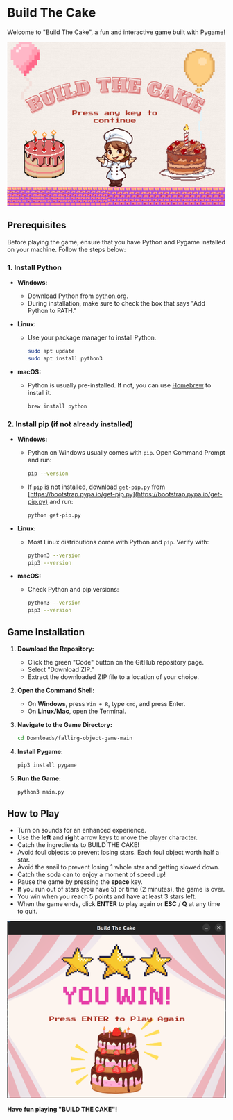 # Build The Cake

Welcome to "Build The Cake", a fun and interactive game built with Pygame!

![Welcome Screen](assets/graphics/welcome2.png)

## Prerequisites

Before playing the game, ensure that you have Python and Pygame installed on your machine. Follow the steps below:

### 1. Install Python

- **Windows:**
  - Download Python from [python.org](https://www.python.org/downloads/).
  - During installation, make sure to check the box that says "Add Python to PATH."

- **Linux:**
  - Use your package manager to install Python.
    ```bash
    sudo apt update
    sudo apt install python3
    ```

- **macOS:**
  - Python is usually pre-installed. If not, you can use [Homebrew](https://brew.sh/) to install it.
    ```bash
    brew install python
    ```

### 2. Install pip (if not already installed)

- **Windows:**
  - Python on Windows usually comes with `pip`. Open Command Prompt and run:
    ```bash
    pip --version
    ```

  - If `pip` is not installed, download `get-pip.py` from [https://bootstrap.pypa.io/get-pip.py](https://bootstrap.pypa.io/get-pip.py) and run:
    ```bash
    python get-pip.py
    ```

- **Linux:**
  - Most Linux distributions come with Python and `pip`. Verify with:
    ```bash
    python3 --version
    pip3 --version
    ```

- **macOS:**
  - Check Python and pip versions:
    ```bash
    python3 --version
    pip3 --version
    ```

## Game Installation

1. **Download the Repository:**
    - Click the green "Code" button on the GitHub repository page.
    - Select "Download ZIP."
    - Extract the downloaded ZIP file to a location of your choice.

2. **Open the Command Shell:**
    - On **Windows**, press `Win + R`, type `cmd`, and press Enter.
    - On **Linux/Mac**, open the Terminal.

3. **Navigate to the Game Directory:**

    ```bash
    cd Downloads/falling-object-game-main
    ```

4. **Install Pygame:**

    ```bash
    pip3 install pygame
    ```

5. **Run the Game:**

    ```bash
    python3 main.py
    ```

## How to Play

- Turn on sounds for an enhanced experience.
- Use the **left** and **right** arrow keys to move the player character.
- Catch the ingredients to BUILD THE CAKE!
- Avoid foul objects to prevent losing stars. Each foul object worth half a star.
- Avoid the snail to prevent losing 1 whole star and getting slowed down.
- Catch the soda can to enjoy a moment of speed up!
- Pause the game by pressing the **space** key.
- If you run out of stars (you have 5) or time (2 minutes), the game is over.
- You win when you reach 5 points and have at least 3 stars left. 
- When the game ends, click **ENTER** to play again or **ESC** / **Q** at any time to quit.

![Win Screen](image-1.png)

**Have fun playing "BUILD THE CAKE"!**